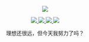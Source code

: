 

<!--
**lihangleo2/lihangleo2** is a ✨ _special_ ✨ repository because its `README.md` (this file) appears on your GitHub profile.
### Hi there 👋
Here are some ideas to get you started:

- 🔭 I’m currently working on ...
- 🌱 I’m currently learning ...
- 👯 I’m looking to collaborate on ...
- 🤔 I’m looking for help with ...
- 💬 Ask me about ...
- 📫 How to reach me: ...
- 😄 Pronouns: ...
- ⚡ Fun fact: ...
-->
<p align="center">
  <a href="https://github.com/lihangleo2">
    <img src="https://github-readme-stats.vercel.app/api?username=lihangleo2&count_private=true&show_icons=true&hide=contribs&include_all_commits=true&theme=vue" />
  </a>
</p>

<p align="center">
  <a href="https://juejin.cn/user/114004941084984/posts">
    <img src="https://img.shields.io/badge/📖%20掘金地址-brightness.svg" />
  </a>
  <a href="https://mp.weixin.qq.com/s/0qPaYe_FCdNL5Vk5miBPww">
    <img src="https://img.shields.io/badge/🚀%20微信公众号-brightness.svg" />
  </a>
  <a href="https://blog.csdn.net/leol_2?spm=1000.2115.3001.5343">
    <img src="https://img.shields.io/badge/📖%20CSDN地址-brightness.svg" />
  </a>
  <a href="//shang.qq.com/wpa/qunwpa?idkey=5e29576e7d2ebf08fa37d8953a0fea3b5eafdff2c488c1f5c152223c228f1d11">
    <img src="https://img.shields.io/badge/🐧%20QQ交流群-brightness.svg" />
  </a>  
</p>

<p align="center">理想还很远，但今天我努力了吗？</p>

